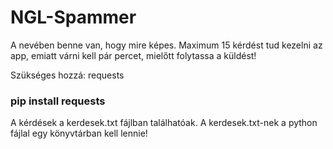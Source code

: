 # NGL-Spammer
A nevében benne van, hogy mire képes. Maximum 15 kérdést tud kezelni az app, emiatt várni kell pár percet, mielőtt folytassa a küldést!

Szükséges hozzá: requests
<h3>pip install requests</h3>

A kérdések a kerdesek.txt fájlban találhatóak.
A kerdesek.txt-nek a python fájlal egy könyvtárban kell lennie!
